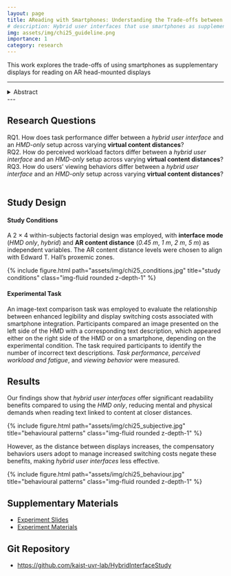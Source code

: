 ```yaml
---
layout: page
title: AReading with Smartphones: Understanding the Trade-offs between Enhanced Legibility and Display Switching Costs in Hybrid AR Interfaces (CHI '25)
# description: Hybrid user interfaces that use smartphones as supplementary displays to enhance reading in AR
img: assets/img/chi25_guideline.png
importance: 1
category: research
---
```


This work explores the trade-offs of using smartphones as supplementary displays for reading on AR head-mounted displays

---

<details><summary>Abstract</summary>
    This research investigates the use of <b>hybrid user interfaces</b> to enhance text readability in augmented reality (AR) by combining optical see-through head-mounted displays with smartphones. While this integration can improve information legibility, it may also introduce display switching side effects. The extent to which these side effects hinder user experience and when the benefits outweigh drawbacks remain unclear. To address this gap, we conducted an empirical study (N=24) to evaluate how hybrid user interfaces affect AR reading tasks across different content distances, which induce varying levels of display switching. Our findings show that <i>hybrid user interfaces</i> offer significant readability benefits compared to using the <i>HMD only</i>, reducing mental and physical demands when reading text linked to content at closer distances. However, as the distance between displays increases, the compensatory behaviors users adopt to manage increased switching costs negate these benefits, making <i>hybrid user interfaces</i> less effective. Based on these findings, we suggest (1) using smartphones as supplementary displays for text in reading-intensive tasks, (2) implementing adaptive display positioning to minimize switching overhead in such scenarios, and (3) adjusting the smartphone's role based on content distance for less intensive reading tasks. These insights provide guidance for optimizing smartphone integration in hybrid interfaces and enhancing AR systems for reading applications. 
</details>
---

## Research Questions

RQ1. How does task performance differ between a _hybrid user interface_ and an _HMD-only_ setup across varying **virtual content distances**?  
RQ2. How do perceived workload factors differ between a _hybrid user interface_ and an _HMD-only_ setup across varying **virtual content distances**?  
RQ3. How do users’ viewing behaviors differ between a _hybrid user interface_ and an _HMD-only_ setup across varying **virtual content distances**?  
<br>

## Study Design

#### Study Conditions

A 2 × 4 within-subjects factorial design was employed, with **interface mode** (_HMD only_, _hybrid_) and **AR content distance** (_0.45 m_, _1 m_, _2 m_, _5 m_) as independent variables. The AR content distance levels were chosen to align with Edward T. Hall’s proxemic zones.

<div class="row">
    <div class="col-sm mt-3 mt-md-0">
        {% include figure.html path="assets/img/chi25_conditions.jpg" title="study conditions" class="img-fluid rounded z-depth-1" %}
    </div>
</div>

#### Experimental Task

An image-text comparison task was employed to evaluate the relationship between enhanced legibility and display switching costs associated with smartphone integration. Participants compared an image presented on the left side of the HMD with a corresponding text description, which appeared either on the right side of the HMD or on a smartphone, depending on the experimental condition. The task required participants to identify the number of incorrect text descriptions. _Task performance_, _perceived workload and fatigue_, and _viewing behavior_ were measured.
<br>

## Results

Our findings show that _hybrid user interfaces_ offer significant readability benefits compared to using the _HMD only_, reducing mental and physical demands when reading text linked to content at closer distances.

<div class="row">
    <div class="col-sm mt-3 mt-md-0">
        {% include figure.html path="assets/img/chi25_subjective.jpg" title="behavioural patterns" class="img-fluid rounded z-depth-1" %}
    </div>
</div>

However, as the distance between displays increases, the compensatory behaviors users adopt to manage increased switching costs negate these benefits, making _hybrid user interfaces_ less effective.

<div class="row">
    <div class="col-sm mt-3 mt-md-0">
        {% include figure.html path="assets/img/chi25_behaviour.jpg" title="behavioural patterns" class="img-fluid rounded z-depth-1" %}
    </div>
</div>

## Supplementary Materials
* [Experiment Slides](chi25-slides.pdf)
* [Experiment Materials](chi25-materials.pdf)

## Git Repository
* https://github.com/kaist-uvr-lab/HybridInterfaceStudy